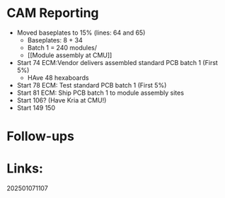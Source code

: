 
# CAM Reporting
- Moved baseplates to 15% (lines: 64 and 65)
	- Baseplates: 8 + 34 
	- Batch 1 = 240 modules/ 
	- [[Module assembly at CMU]]
- Start 74 ECM:Vendor delivers assembled standard PCB batch 1 (First 5%)
	- HAve 48 hexaboards 
- Start 78 ECM: Test standard PCB batch 1 (First 5%)
- Start 81 ECM: Ship PCB batch 1 to module assembly sites
- Start 106? (Have Kria at CMU!)
- Start 149 150 


# Follow-ups


# Links: 



202501071107
